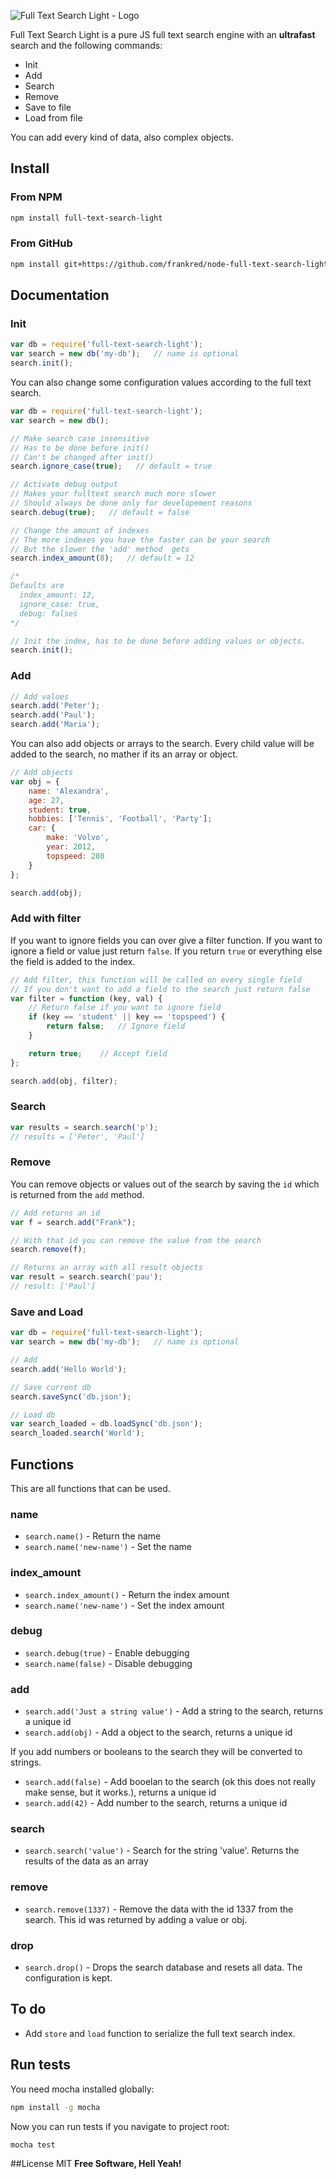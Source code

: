 ![Full Text Search Light - Logo](https://dl.dropboxusercontent.com/u/3669658/github/full-text-search-light/13891138402.png)

Full Text Search Light is a pure JS full text search engine with an **ultrafast** search and the following commands:

  - Init
  - Add
  - Search
  - Remove
  - Save to file
  - Load from file

You can add every kind of data, also complex objects.

## Install
### From NPM
```sh
npm install full-text-search-light
```

### From GitHub
```sh
npm install git+https://github.com/frankred/node-full-text-search-light.git
```

## Documentation

### Init
```js
var db = require('full-text-search-light');
var search = new db('my-db');   // name is optional
search.init();
```

You can also change some configuration values according to the full text search.

```js
var db = require('full-text-search-light');
var search = new db();

// Make search case insensitive
// Has to be done before init()
// Can't be changed after init()
search.ignore_case(true);   // default = true

// Activate debug output
// Makes your fulltext search much more slower
// Should always be done only for developement reasons
search.debug(true);   // default = false

// Change the amount of indexes
// The more indexes you have the faster can be your search
// But the slower the 'add' method  gets
search.index_amount(8);   // default = 12

/*
Defaults are
  index_amount: 12,
  ignore_case: true,
  debug: falses
*/

// Init the index, has to be done before adding values or objects.
search.init();
```

### Add
```js
// Add values
search.add('Peter');
search.add('Paul');
search.add('Maria');
```

You can also add objects or arrays to the search. Every child value will be added to the search, no mather if its an array or object.

```js
// Add objects
var obj = {
    name: 'Alexandra',
    age: 27,
    student: true,
    hobbies: ['Tennis', 'Football', 'Party'];
    car: {
        make: 'Volvo',
        year: 2012,
        topspeed: 280
    }
};

search.add(obj);
```

### Add with filter
If you want to ignore fields you can over give a filter function. If you want to ignore a field or value just return ```false```. If you return ```true``` or everything else the field is added to the index.

```js
// Add filter, this function will be called on every single field
// If you don't want to add a field to the search just return false
var filter = function (key, val) {
    // Return false if you want to ignore field
    if (key == 'student' || key == 'topspeed') {
        return false;   // Ignore field
    }

    return true;    // Accept field
};

search.add(obj, filter);
```

### Search
```js
var results = search.search('p');
// results = ['Peter', 'Paul']
```

### Remove

You can remove objects or values out of the search by saving the ```id``` which is returned from the ```add``` method.

```js
// Add returns an id
var f = search.add("Frank");

// With that id you can remove the value from the search
search.remove(f);

// Returns an array with all result objects
var result = search.search('pau');
// result: ['Paul']
```

### Save and Load
```js
var db = require('full-text-search-light');
var search = new db('my-db');   // name is optional

// Add 
search.add('Hello World');

// Save current db
search.saveSync('db.json');

// Load db
var search_loaded = db.loadSync('db.json');
search_loaded.search('World');

```

## Functions

This are all functions that can be used.

### name
- ```search.name()``` - Return the name
- ```search.name('new-name')``` - Set the name

### index_amount
- ```search.index_amount()``` - Return the index amount
- ```search.name('new-name')``` - Set the index amount

### debug
- ```search.debug(true)``` - Enable debugging
- ```search.name(false)``` - Disable debugging

### add
- ```search.add('Just a string value')``` - Add a string to the search, returns a unique id
- ```search.add(obj)``` - Add a object to the search, returns a unique id

If you add numbers or booleans to the search they will be converted to strings.
- ```search.add(false)``` - Add booelan to the search (ok this does not really make sense, but it works.), returns a unique id
- ```search.add(42)``` - Add number to the search, returns a unique id

### search
- ```search.search('value')``` - Search for the string 'value'. Returns the results of the data as an array

### remove
- ```search.remove(1337)``` - Remove the data with the id 1337 from the search. This id was returned by adding a value or obj.

### drop
- ```search.drop()``` - Drops the search database and resets all data. The configuration is kept.


## To do
- Add ```store``` and ```load``` function to serialize the full text search index.

## Run tests

You need mocha installed globally:

```sh
npm install -g mocha
```

Now you can run tests if you navigate to project root:

```sh
mocha test
```

##License
MIT
**Free Software, Hell Yeah!**
